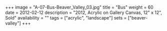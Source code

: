+++
image = "A-07-Bus-Beaver_Valley_03.jpg"
title = "Bus"
weight = 60
date = 2012-02-12
description = "2012, Acrylic on Gallery Canvas, 12\" x 12\", Sold"
availability = ""
tags = ["acrylic", "landscape"]
sets = ["beaver-valley"]
+++
